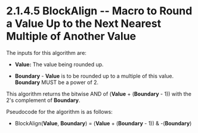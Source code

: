 <html dir="LTR" xmlns:mshelp="http://msdn.microsoft.com/mshelp" xmlns:ddue="http://ddue.schemas.microsoft.com/authoring/2003/5" xmlns:xlink="http://www.w3.org/1999/xlink" xmlns:tool="http://www.microsoft.com/tooltip">
    <head>
        <meta http-equiv="Content-Type" content="text/html; CHARSET=utf-8"></meta>
        <meta name="save" content="history"></meta>
        <title>2.1.4.5 BlockAlign -- Macro to Round a Value Up to the Next Nearest Multiple of Another Value</title>
        <xml>
            <mshelp:toctitle title="2.1.4.5 BlockAlign -- Macro to Round a Value Up to the Next Nearest Multiple of Another Value"></mshelp:toctitle>
            <mshelp:rltitle title="[MS-FSA]: BlockAlign -- Macro to Round a Value Up to the Next Nearest Multiple of Another Value"></mshelp:rltitle>
            <mshelp:keyword index="A" term="6e365e98-7cb0-471b-a50e-5b56461b33d8"></mshelp:keyword>
            <mshelp:attr name="DCSext.ContentType" value="open specification"></mshelp:attr>
            <mshelp:attr name="AssetID" value="6e365e98-7cb0-471b-a50e-5b56461b33d8"></mshelp:attr>
            <mshelp:attr name="TopicType" value="kbRef"></mshelp:attr>
            <mshelp:attr name="DCSext.Title" value="[MS-FSA]: BlockAlign -- Macro to Round a Value Up to the Next Nearest Multiple of Another Value" />
        </xml>
    </head>
    <body>
        <div id="header">
            <h1 class="heading">2.1.4.5 BlockAlign -- Macro to Round a Value Up to the Next Nearest Multiple of Another Value</h1>
        </div>
        <div id="mainSection">
            <div id="mainBody">
                <div id="allHistory" class="saveHistory"></div>
                <div id="sectionSection0" class="section" name="collapseableSection">
                    

<p>The inputs for this algorithm are:</p>

<ul><li><p><span><span> 
</span></span><b>Value:</b> The value being rounded up.</p>

</li><li><p><span><span> 
</span></span><b>Boundary</b> - <b>Value</b> is to be rounded up to a multiple
of this value. <b>Boundary</b> MUST be a power of 2.</p>

</li></ul><p>This algorithm returns the bitwise AND of (<b>Value</b> + (<b>Boundary</b>
- 1)) with the 2's complement of <b>Boundary</b>.</p>

<p>Pseudocode for the algorithm is as follows:</p>

<ul><li><p><span><span> 
</span></span>BlockAlign(<b>Value</b>, <b>Boundary</b>) = (<b>Value</b> + (<b>Boundary</b>
- 1)) &amp; -(<b>Boundary</b>)</p>

</li></ul>
                </div>
            </div>
        </div>
    </body>
</html>